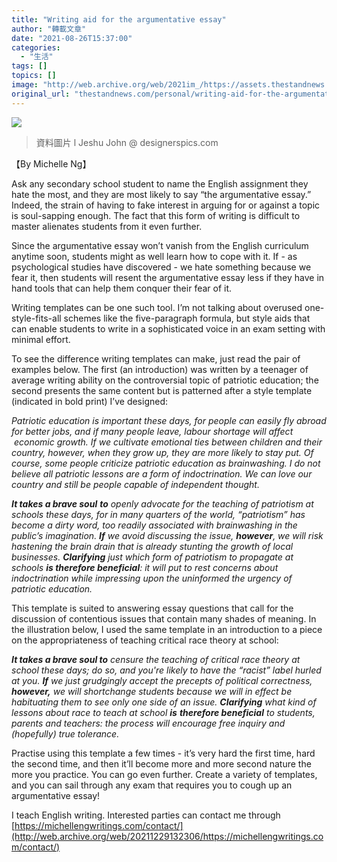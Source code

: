 ```yaml
---
title: "Writing aid for the argumentative essay"
author: "轉載文章"
date: "2021-08-26T15:37:00"
categories:
  - "生活"
tags: []
topics: []
image: "http://web.archive.org/web/2021im_/https://assets.thestandnews.com/media/photos/writing_pencil_hires2028129_zWqpt.JPG"
original_url: "thestandnews.com/personal/writing-aid-for-the-argumentative-essay"
---
```

![](http://web.archive.org/web/2021im_/https://assets.thestandnews.com/media/photos/writing_pencil_hires2028129_zWqpt.JPG)
> 資料圖片 l Jeshu John @ designerspics.com

【By Michelle Ng】

Ask any secondary school student to name the English assignment they hate the most, and they are most likely to say “the argumentative essay.” Indeed, the strain of having to fake interest in arguing for or against a topic is soul-sapping enough. The fact that this form of writing is difficult to master alienates students from it even further.

Since the argumentative essay won’t vanish from the English curriculum anytime soon, students might as well learn how to cope with it. If - as psychological studies have discovered - we hate something because we fear it, then students will resent the argumentative essay less if they have in hand tools that can help them conquer their fear of it.

Writing templates can be one such tool. I’m not talking about overused one-style-fits-all schemes like the five-paragraph formula, but style aids that can enable students to write in a sophisticated voice in an exam setting with minimal effort.

To see the difference writing templates can make, just read the pair of examples below. The first (an introduction) was written by a teenager of average writing ability on the controversial topic of patriotic education; the second presents the same content but is patterned after a style template (indicated in bold print) I’ve designed:

_Patriotic education is important these days, for people can easily fly abroad for better jobs, and if many people leave, labour shortage will affect  economic growth. If we cultivate emotional ties between children and their country, however, when they grow up, they are more likely to stay put. Of course, some people criticize patriotic education as brainwashing. I do not believe all patriotic lessons are a form of indoctrination. We can love our country and still be people capable of independent thought._  

_**It takes a brave soul** **to** openly advocate for the teaching of patriotism at schools these days, for in many quarters of the world, “patriotism” has become a dirty word, too readily associated with brainwashing in the public’s imagination. **If** we avoid discussing the issue, **however**, we will risk hastening the brain drain that is already stunting the growth of local businesses. **Clarifying** just which form of patriotism to propagate at schools **is therefore beneficial**: it will put to rest concerns about indoctrination while impressing upon the uninformed the urgency of patriotic education._

This template is suited to answering essay questions that call for the discussion of contentious issues that contain many shades of meaning. In the illustration below, I used the same template in an introduction to a piece on the appropriateness of teaching critical race theory at school:

_**It takes a brave soul to** censure the teaching of critical race theory at school these days; do so, and you're likely to have the “racist” label hurled at you. **If** we just grudgingly accept the precepts of political correctness, **however,** we will shortchange students because we will in effect be habituating them to see only one side of an issue. **Clarifying** what kind of lessons about race to teach at school **is** **therefore beneficial** to students, parents and teachers: the process will encourage free inquiry and (hopefully) true tolerance._

Practise using this template a few times - it’s very hard the first time, hard the second time, and then it’ll become more and more second nature the more you practice. You can go even further. Create a variety of templates, and you can sail through any exam that requires you to cough up an argumentative essay!

I teach English writing. Interested parties can contact me through [https://michellengwritings.com/contact/](http://web.archive.org/web/20211229132306/https://michellengwritings.com/contact/)